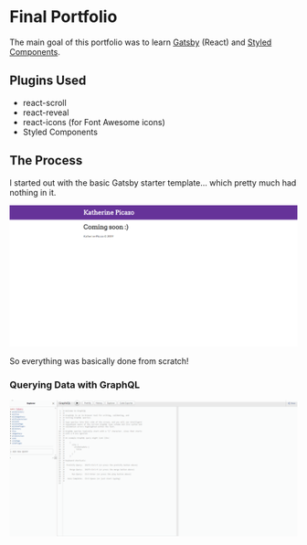 # Final Portfolio

The main goal of this portfolio was to learn [Gatsby](https://gatsbyjs.org) (React) and [Styled Components](https://www.styled-components.com/).

## Plugins Used
- react-scroll
- react-reveal
- react-icons (for Font Awesome icons)
- Styled Components

## The Process

I started out with the basic Gatsby starter template... which pretty much had nothing in it.

![Gatsby Starter](/src/images/starter-template.PNG)

So everything was basically done from scratch!

### Querying Data with GraphQL

![GraphiQL Interface](/src/images/graphiql.gif)
